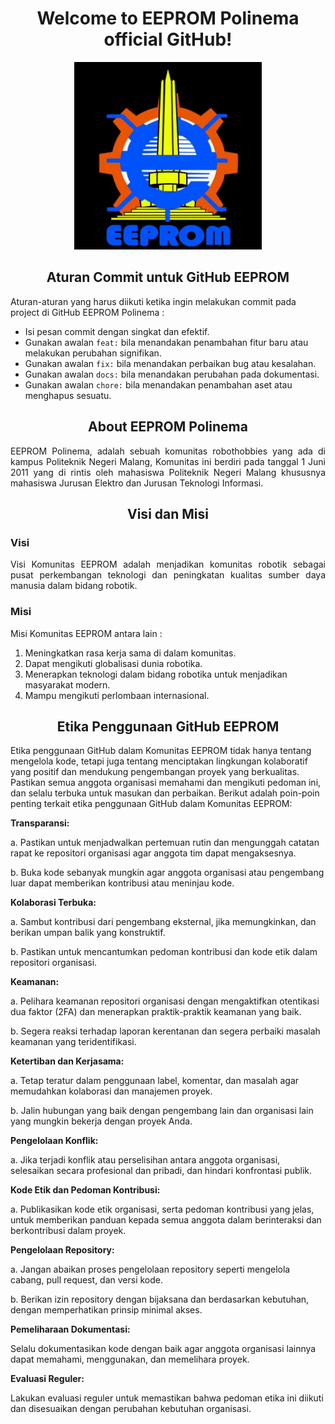 <h1 align='center'>
   Welcome to EEPROM Polinema official GitHub! 
</h1>

<p align='center'>
	<img src='./Assets/Images/EEPROM.enc' width='300'>
</p>

<h2 align='center'>Aturan Commit untuk GitHub EEPROM</h2>


Aturan-aturan yang harus diikuti ketika ingin melakukan commit pada project di GitHub EEPROM Polinema : 
- Isi pesan commit dengan singkat dan efektif.
- Gunakan awalan `feat:` bila menandakan penambahan fitur baru atau melakukan perubahan signifikan.
- Gunakan awalan `fix:` bila menandakan perbaikan bug atau kesalahan.
- Gunakan awalan `docs:` bila menandakan perubahan pada dokumentasi.
- Gunakan awalan `chore:` bila menandakan penambahan aset atau menghapus sesuatu.

<h2 align='center'>About EEPROM Polinema</h2>

<p align='justify'>
EEPROM Polinema, adalah sebuah komunitas robothobbies yang ada di kampus Politeknik Negeri Malang, Komunitas ini berdiri pada tanggal 1 Juni 2011 yang di rintis oleh mahasiswa Politeknik Negeri Malang khususnya mahasiswa Jurusan Elektro dan Jurusan Teknologi Informasi. 
</p>

<h2 align='center'>Visi dan Misi</h2>

<h3>Visi</h3>

<p align='justify'>
Visi Komunitas EEPROM adalah menjadikan komunitas robotik sebagai pusat perkembangan teknologi dan peningkatan kualitas sumber daya manusia dalam bidang robotik.
</p>

<h3>Misi</h3>

<p>
Misi Komunitas EEPROM antara lain :
	<ol>
		<li>Meningkatkan rasa kerja sama di dalam komunitas.
		<li>Dapat mengikuti globalisasi dunia robotika.
		<li>Menerapkan teknologi dalam bidang robotika untuk menjadikan masyarakat modern.
		<li>Mampu mengikuti perlombaan internasional.
	</ol>
</p>

<h2 align='center'>Etika Penggunaan GitHub EEPROM</h2>

<p align='justify'>

Etika penggunaan GitHub dalam Komunitas EEPROM tidak hanya tentang mengelola kode, tetapi juga tentang menciptakan lingkungan kolaboratif yang positif dan mendukung pengembangan proyek yang berkualitas. Pastikan semua anggota organisasi memahami dan mengikuti pedoman ini, dan selalu terbuka untuk masukan dan perbaikan. Berikut adalah poin-poin penting terkait etika penggunaan GitHub dalam Komunitas EEPROM:

<b>Transparansi:</b>

a. Pastikan untuk menjadwalkan pertemuan rutin dan mengunggah catatan rapat ke repositori organisasi agar anggota tim dapat mengaksesnya.

b. Buka kode sebanyak mungkin agar anggota organisasi atau pengembang luar dapat memberikan kontribusi atau meninjau kode.

<b>Kolaborasi Terbuka:</b>

a. Sambut kontribusi dari pengembang eksternal, jika memungkinkan, dan berikan umpan balik yang konstruktif.

b. Pastikan untuk mencantumkan pedoman kontribusi dan kode etik dalam repositori organisasi.

<b>Keamanan:</b>

a. Pelihara keamanan repositori organisasi dengan mengaktifkan otentikasi dua faktor (2FA) dan menerapkan praktik-praktik keamanan yang baik.

b. Segera reaksi terhadap laporan kerentanan dan segera perbaiki masalah keamanan yang teridentifikasi.

<b>Ketertiban dan Kerjasama:</b>

a. Tetap teratur dalam penggunaan label, komentar, dan masalah agar memudahkan kolaborasi dan manajemen proyek.

b. Jalin hubungan yang baik dengan pengembang lain dan organisasi lain yang mungkin bekerja dengan proyek Anda.

<b>Pengelolaan Konflik:</b>

a. Jika terjadi konflik atau perselisihan antara anggota organisasi, selesaikan secara profesional dan pribadi, dan hindari konfrontasi publik.

<b>Kode Etik dan Pedoman Kontribusi:</b>

a. Publikasikan kode etik organisasi, serta pedoman kontribusi yang jelas, untuk memberikan panduan kepada semua anggota dalam berinteraksi dan berkontribusi dalam proyek.

<b>Pengelolaan Repository:</b>

a. Jangan abaikan proses pengelolaan repository seperti mengelola cabang, pull request, dan versi kode.

b. Berikan izin repository dengan bijaksana dan berdasarkan kebutuhan, dengan memperhatikan prinsip minimal akses.

<b>Pemeliharaan Dokumentasi:</b>

Selalu dokumentasikan kode dengan baik agar anggota organisasi lainnya dapat memahami, menggunakan, dan memelihara proyek.

<b>Evaluasi Reguler:</b>

Lakukan evaluasi reguler untuk memastikan bahwa pedoman etika ini diikuti dan disesuaikan dengan perubahan kebutuhan organisasi.
</p>
